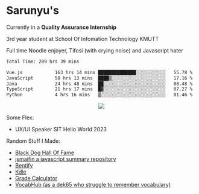 # Sarunyu's
<p>Currently in a <strong>Quality Assurance Internship</strong></p>
<p>3rd year student at School Of Infomation Technology KMUTT</p>
<p>Full time Noodle enjoyer, Tifosi (with crying noise) and Javascript hater</p>

<!--START_SECTION:waka-->

```txt
Total Time: 289 hrs 39 mins

Vue.js            163 hrs 14 mins ██████████████░░░░░░░░░░░   55.78 %
JavaScript        50 hrs 13 mins  ████▒░░░░░░░░░░░░░░░░░░░░   17.16 %
Java              24 hrs 48 mins  ██░░░░░░░░░░░░░░░░░░░░░░░   08.48 %
TypeScript        21 hrs 17 mins  █▓░░░░░░░░░░░░░░░░░░░░░░░   07.27 %
Python            4 hrs 16 mins   ▒░░░░░░░░░░░░░░░░░░░░░░░░   01.46 %
```

<!--END_SECTION:waka-->
<div align=center>
  <img src="https://skillicons.dev/icons?i=typescript,javascript,nodejs,java,spring,react,vue,mysql,mongodb,docker,linux" />
</div>

Some Flex:
- UX/UI Speaker SIT Hello World 2023

Random Stuff I Made:
- [Black Dog Hall Of Fame](https://bdoghalloffame.vercel.app/)
- [jsmaifin a javascript summary repository](https://github.com/ssarunyu/js-maifin)
- [Bentify](https://bentify.vercel.app/)
- [Kdle](https://kdle.vercel.app/)
- [Grade Calculator](https://grade-calculator-virid.vercel.app/)
- [VocabHub (as a dek65 who struggle to remember vocabulary)](https://vocabhub.vercel.app/)
